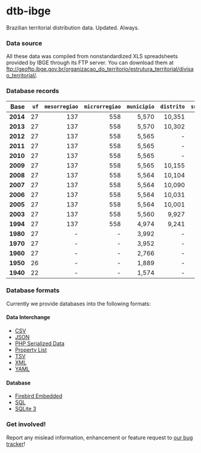 # dtb-ibge

Brazilian territorial distribution data. Updated. Always.

### Data source

All these data was compiled from nonstandardized XLS spreadsheets provided by IBGE through its FTP server. You can download them at <ftp://geoftp.ibge.gov.br/organizacao_do_territorio/estrutura_territorial/divisao_territorial/>.

### Database records

|     Base | `uf` | `mesorregiao` | `microrregiao` | `municipio` | `distrito` | `subdistrito` |
| --------:| ----:| -------------:| --------------:| -----------:| ----------:| -------------:|
| **2014** |   27 |           137 |            558 |       5,570 |     10,351 |           664 |
| **2013** |   27 |           137 |            558 |       5,570 |     10,302 |           662 |
| **2012** |   27 |           137 |            558 |       5,565 |          - |             - |
| **2011** |   27 |           137 |            558 |       5,565 |          - |             - |
| **2010** |   27 |           137 |            558 |       5,565 |          - |             - |
| **2009** |   27 |           137 |            558 |       5,565 |     10,155 |           489 |
| **2008** |   27 |           137 |            558 |       5,564 |     10,104 |           471 |
| **2007** |   27 |           137 |            558 |       5,564 |     10,090 |           471 |
| **2006** |   27 |           137 |            558 |       5,564 |     10,031 |           449 |
| **2005** |   27 |           137 |            558 |       5,564 |     10,001 |           413 |
| **2003** |   27 |           137 |            558 |       5,560 |      9,927 |           405 |
| **1994** |   27 |           137 |            558 |       4,974 |      9,241 |           155 |
| **1980** |   27 |             - |              - |       3,992 |          - |             - |
| **1970** |   27 |             - |              - |       3,952 |          - |             - |
| **1960** |   27 |             - |              - |       2,766 |          - |             - |
| **1950** |   26 |             - |              - |       1,889 |          - |             - |
| **1940** |   22 |             - |              - |       1,574 |          - |             - |

### Database formats

Currently we provide databases into the following formats:

#### Data Interchange

* [CSV](https://en.wikipedia.org/wiki/Comma-separated_values)
* [JSON](https://en.wikipedia.org/wiki/JSON)
* [PHP Serialized Data](https://en.wikipedia.org/wiki/Serialization#Programming_language_support)
* [Property List](https://en.wikipedia.org/wiki/Property_list)
* [TSV](https://en.wikipedia.org/wiki/Tab-separated_values)
* [XML](https://en.wikipedia.org/wiki/XML)
* [YAML](https://en.wikipedia.org/wiki/YAML)

#### Database

* [Firebird Embedded](https://en.wikipedia.org/wiki/Embedded_database#Firebird_Embedded)
* [SQL](https://en.wikipedia.org/wiki/SQL)
* [SQLite 3](https://en.wikipedia.org/wiki/SQLite)

### Get involved!

Report any mislead information, enhancement or feature request to [our bug tracker](https://github.com/paulofreitas/dtb-ibge/issues)!
